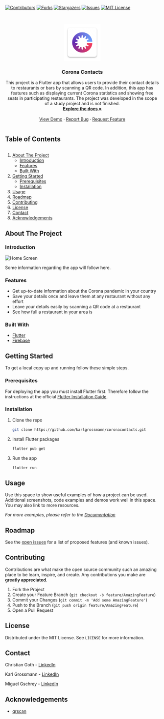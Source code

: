 [![Contributors][contributors-shield]][contributors-url]
[![Forks][forks-shield]][forks-url]
[![Stargazers][stars-shield]][stars-url]
[![Issues][issues-shield]][issues-url]
[![MIT License][license-shield]][license-url]


<!-- PROJECT LOGO -->
<br />
<p align="center">
  <a href="https://github.com/karlgrossmann/coronacontacts">
    <img src="/android/app/src/main/res/mipmap-xxxhdpi/ic_launcher.png" alt="Logo" width="120" height="120">
  </a>

  <h3 align="center">Corona Contacts</h3>

  <p align="center">
    This project is a Flutter app that allows users to provide their contact details to restaurants or bars by scanning a QR code. In addition, this app has features such as displaying current Corona statistics and showing free seats in participating restaurants. The project was developed in the scope of a study project and is not finished.
    <br />
    <a href="https://github.com/karlgrossmann/coronacontacts"><strong>Explore the docs »</strong></a>
    <br />
    <br />
    <a href="https://github.com/karlgrossmann/coronacontacts">View Demo</a>
    ·
    <a href="https://github.com/karlgrossmann/coronacontacts/issues">Report Bug</a>
    ·
    <a href="https://github.com/karlgrossmann/coronacontacts/issues">Request Feature</a>
  </p>
</p>



<!-- TABLE OF CONTENTS -->
  <summary><h2 style="display: inline-block">Table of Contents</h2></summary>
  <ol>
    <li>
      <a href="#about-the-project">About The Project</a>
      <ul>
        <li><a href="#introduction">Introduction</a></li>
        <li><a href="#features">Features</a></li>
        <li><a href="#built-with">Built With</a></li>
      </ul>
    </li>
    <li>
      <a href="#getting-started">Getting Started</a>
      <ul>
        <li><a href="#prerequisites">Prerequisites</a></li>
        <li><a href="#installation">Installation</a></li>
      </ul>
    </li>
    <li><a href="#usage">Usage</a></li>
    <li><a href="#roadmap">Roadmap</a></li>
    <li><a href="#contributing">Contributing</a></li>
    <li><a href="#license">License</a></li>
    <li><a href="#contact">Contact</a></li>
    <li><a href="#acknowledgements">Acknowledgements</a></li>
  </ol>


<!-- ABOUT THE PROJECT -->
## About The Project
### Introduction
<p>
  <img src="https://user-images.githubusercontent.com/24880160/105185101-6e2e0680-5b30-11eb-89a7-90382445537b.png" alt="Home Screen" height="400">

Some information regarding the app will follow here.
</p>

### Features
- Get up-to-date information about the Corona pandemic in your country
- Save your details once and leave them at any restaurant without any effort
- Leave your details easily by scanning a QR code at a restaurant
- See how full a restaurant in your area is

### Built With

* [Flutter](https://flutter.dev/)
* [Firebase](https://firebase.google.com/)



<!-- GETTING STARTED -->
## Getting Started

To get a local copy up and running follow these simple steps.

### Prerequisites

For deploying the app you must install Flutter first. Therefore follow the instructions at the official [Flutter Installation Guide](https://flutter.dev/docs/get-started/install).

### Installation

1. Clone the repo
   ```sh
   git clone https://github.com/karlgrossmann/coronacontacts.git
   ```
2. Install Flutter packages
   ```sh
   flutter pub get
   ```
3. Run the app
   ```sh
   flutter run
   ```



<!-- USAGE EXAMPLES -->
## Usage

Use this space to show useful examples of how a project can be used. Additional screenshots, code examples and demos work well in this space. You may also link to more resources.

_For more examples, please refer to the [Documentation](https://example.com)_



<!-- ROADMAP -->
## Roadmap

See the [open issues](https://github.com/karlgrossmann/coronacontacts/issues) for a list of proposed features (and known issues).



<!-- CONTRIBUTING -->
## Contributing

Contributions are what make the open source community such an amazing place to be learn, inspire, and create. Any contributions you make are **greatly appreciated**.

1. Fork the Project
2. Create your Feature Branch (`git checkout -b feature/AmazingFeature`)
3. Commit your Changes (`git commit -m 'Add some AmazingFeature'`)
4. Push to the Branch (`git push origin feature/AmazingFeature`)
5. Open a Pull Request



<!-- LICENSE -->
## License

Distributed under the MIT License. See `LICENSE` for more information.



<!-- CONTACT -->
## Contact

Christian Goth - [LinkedIn](https://www.linkedin.com/in/christian-goth/)

Karl Grossmann - [LinkedIn](https://linkedin.com/in/karlgrossmann)

Miguel Gschrey - [LinkedIn](https://www.linkedin.com/in/miguel-gschrey-555ba0197/)



<!-- ACKNOWLEDGEMENTS -->
## Acknowledgements

* [qrscan](https://pub.dev/packages/qrscan)




<!-- MARKDOWN LINKS & IMAGES -->
<!-- https://www.markdownguide.org/basic-syntax/#reference-style-links -->
[contributors-shield]: https://img.shields.io/github/contributors/karlgrossmann/coronacontacts.svg?style=for-the-badge
[contributors-url]: https://github.com/karlgrossmann/coronacontacts/graphs/contributors
[forks-shield]: https://img.shields.io/github/forks/karlgrossmann/coronacontacts.svg?style=for-the-badge
[forks-url]: https://github.com/karlgrossmann/coronacontacts/network/members
[stars-shield]: https://img.shields.io/github/stars/karlgrossmann/coronacontacts.svg?style=for-the-badge
[stars-url]: https://github.com/karlgrossmann/coronacontacts/stargazers
[issues-shield]: https://img.shields.io/github/issues/karlgrossmann/coronacontacts.svg?style=for-the-badge
[issues-url]: https://github.com/karlgrossmann/coronacontacts/issues
[license-shield]: https://img.shields.io/github/license/karlgrossmann/coronacontacts.svg?style=for-the-badge
[license-url]: https://github.com/karlgrossmann/coronacontacts/blob/main/LICENSE
[linkedin-shield]: https://img.shields.io/badge/-LinkedIn-black.svg?style=for-the-badge&logo=linkedin&colorB=555
[linkedin-url]: https://linkedin.com/in/karlgrossmann
